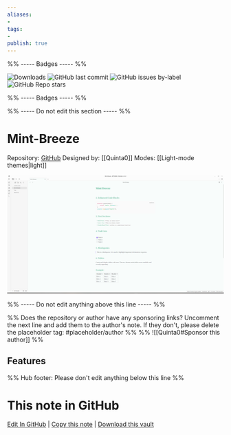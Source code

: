 ```yaml
---
aliases:
- 
tags: 
- 
publish: true
---
```


%% ----- Badges ----- %%

![Downloads](https://img.shields.io/badge/downloads-930-573E7A?style=for-the-badge&logo=)
![GitHub last commit](https://img.shields.io/github/last-commit/Quinta0/Mint-Breeze?color=573E7A&label=last%20update&logo=github&style=for-the-badge)
![GitHub issues by-label](https://img.shields.io/github/issues/Quinta0/Mint-Breeze/help%20wanted?color=573E7A&logo=github&style=for-the-badge) 
![GitHub Repo stars](https://img.shields.io/github/stars/Quinta0/Mint-Breeze?color=573E7A&logo=github&style=for-the-badge)

%% ----- Badges ----- %%

%% ----- Do not edit this section ----- %%

# Mint-Breeze

Repository: [GitHub](https://github.com/Quinta0/Mint-Breeze)
Designed by: [[Quinta0]]
Modes: [[Light-mode themes|light]]



![screenshot](https://github.com/Quinta0/Mint-Breeze/raw/HEAD/Mint-Breeze-small.png)

%% ----- Do not edit anything above this line ----- %% 

%% Does the repository or author have any sponsoring links? Uncomment the next line and add them to the author's note. If they don't, please delete the placeholder tag: #placeholder/author %%
%% ![[Quinta0#Sponsor this author]] %%


## Features



%% Hub footer: Please don't edit anything below this line %%

# This note in GitHub

<span class="git-footer">[Edit In GitHub](https://github.dev/obsidian-community/obsidian-hub/blob/main/02%20-%20Community%20Expansions/02.05%20All%20Community%20Expansions/Themes/Mint-Breeze.md "git-hub-edit-note") | [Copy this note](https://raw.githubusercontent.com/obsidian-community/obsidian-hub/main/02%20-%20Community%20Expansions/02.05%20All%20Community%20Expansions/Themes/Mint-Breeze.md "git-hub-copy-note") | [Download this vault](https://github.com/obsidian-community/obsidian-hub/archive/refs/heads/main.zip "git-hub-download-vault") </span>
